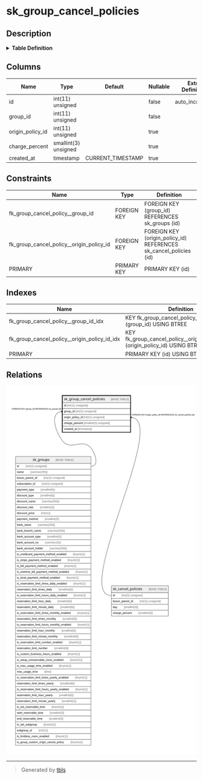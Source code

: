# sk_group_cancel_policies

## Description

<details>
<summary><strong>Table Definition</strong></summary>

```sql
CREATE TABLE `sk_group_cancel_policies` (
  `id` int(11) unsigned NOT NULL AUTO_INCREMENT,
  `group_id` int(11) unsigned NOT NULL,
  `origin_policy_id` int(11) unsigned DEFAULT NULL,
  `charge_percent` smallint(3) unsigned DEFAULT NULL,
  `created_at` timestamp NULL DEFAULT CURRENT_TIMESTAMP,
  PRIMARY KEY (`id`),
  KEY `fk_group_cancel_policy__group_id_idx` (`group_id`),
  KEY `fk_group_cancel_policy__origin_policy_id_idx` (`origin_policy_id`),
  CONSTRAINT `fk_group_cancel_policy__group_id` FOREIGN KEY (`group_id`) REFERENCES `sk_groups` (`id`) ON DELETE CASCADE ON UPDATE CASCADE,
  CONSTRAINT `fk_group_cancel_policy__origin_policy_id` FOREIGN KEY (`origin_policy_id`) REFERENCES `sk_cancel_policies` (`id`) ON DELETE CASCADE ON UPDATE CASCADE
) ENGINE=InnoDB AUTO_INCREMENT=[Redacted by tbls] DEFAULT CHARSET=utf8mb4 COLLATE=utf8mb4_unicode_ci
```

</details>

## Columns

| Name | Type | Default | Nullable | Extra Definition | Children | Parents | Comment |
| ---- | ---- | ------- | -------- | ---------------- | -------- | ------- | ------- |
| id | int(11) unsigned |  | false | auto_increment |  |  |  |
| group_id | int(11) unsigned |  | false |  |  | [sk_groups](sk_groups.md) |  |
| origin_policy_id | int(11) unsigned |  | true |  |  | [sk_cancel_policies](sk_cancel_policies.md) |  |
| charge_percent | smallint(3) unsigned |  | true |  |  |  |  |
| created_at | timestamp | CURRENT_TIMESTAMP | true |  |  |  |  |

## Constraints

| Name | Type | Definition |
| ---- | ---- | ---------- |
| fk_group_cancel_policy__group_id | FOREIGN KEY | FOREIGN KEY (group_id) REFERENCES sk_groups (id) |
| fk_group_cancel_policy__origin_policy_id | FOREIGN KEY | FOREIGN KEY (origin_policy_id) REFERENCES sk_cancel_policies (id) |
| PRIMARY | PRIMARY KEY | PRIMARY KEY (id) |

## Indexes

| Name | Definition |
| ---- | ---------- |
| fk_group_cancel_policy__group_id_idx | KEY fk_group_cancel_policy__group_id_idx (group_id) USING BTREE |
| fk_group_cancel_policy__origin_policy_id_idx | KEY fk_group_cancel_policy__origin_policy_id_idx (origin_policy_id) USING BTREE |
| PRIMARY | PRIMARY KEY (id) USING BTREE |

## Relations

![er](sk_group_cancel_policies.svg)

---

> Generated by [tbls](https://github.com/k1LoW/tbls)
